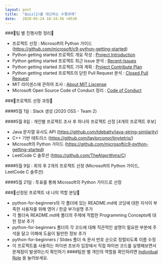 ```yaml
---
layout: post
title:  "Quiz(2)를 대신하는 수행과제"
date:   2020-05-24 18:34:36 +0530
---
```


###🎈팀 별 진행사항 정리🎈
- 프로젝트 선정 : Microsoft의 Python 가이드 (https://github.com/microsoft/c9-python-getting-started)
- Python getting started 프로젝트 개요 작성 : [Project Introduction][Project-Introduction]
- Python getting started 프로젝트 최근 Issue 분석 : [Recent-Issues][Recent-Issues]
- Python getting started 프로젝트 기여 계획 : [Project Contribute Plan][Project-Contribute-Plan]
- Python getting started 프로젝트의 닫힌 Pull Request 분석 : [Closed Pull Request][Closed-Pull-Request]
- MIT 라이센스에 관하여 조사 : [About MIT Liscense][About-MIT-Liscense]
- Microsoft Open Source Code of Conduct 정리 : [Code of Conduct][Code-of-Conduct]

###🎈프로젝트 선정 과정🎈

####5월 1일 : Slack 생성 (2020 OSS - Team 2) 

####5월 8일 : 개인별 프로젝트 조사 후 하나의 프로젝트 선정
[4개의 프로젝트 후보]
- Java 문자열 유사도 API (https://github.com/tdebatty/java-string-similarity)
- C++ 기반 테트리스 (https://github.com/taylorconor/tinytetris/)
- Microsoft의 Python 가이드 (https://github.com/microsoft/c9-python-getting-started)
- LeetCode C 솔루션 (https://github.com/TheAlgorithms/C)

####5월 9일 : 회의 후 2개의 프로젝트 선정 (Microsoft의 Python 가이드, LeetCode C 솔루션) 

####5월 21일 : 투표를 통해 Microsoft의 Python 가이드로 선정 

###🎈선정된 프로젝트 내 나의 역할 분담🎈
- python-for-beginners의 각 폴더에 있는 README.md에 코딩에 대한 지식이 부족한 사용자를 위해 영어 / 한글 부가설명 추가
- 각 폴더속 README.md에 폴더의 주제에 적합한 Programming Concepts에 대한 정보 추가
- python-for-beginners 폴더의 각 코드에 대해 직관적인 설명이 필요한 부분에 주석을 달고 이해에 도움이 될만한 정보 추가
- python-for-beginners / Slides 폴더 속 문서 번호 순으로 정렬되도록 이름 수정
- 이 프로젝트를 사용하는 파이썬 초보자 입장에서 직접 파이썬 코드를 실행해보면서 문제점이 발생하는지 확인하기
####팀원 별 개인의 역할을 확인하려면 [Individual Role][Individual-Role] 을 눌러보세요.


[Project-Introduction]: https://20-1-skku-oss.github.io/2020-1-OSS-2/2020/05/24/Project-Introduction.html
[Recent-Issues]: https://20-1-skku-oss.github.io/2020-1-OSS-2/2020/05/24/Recent-Issues.html
[Project-Contribute-Plan]: https://20-1-skku-oss.github.io/2020-1-OSS-2/2020/05/24/Project-Contribute-Plan.html
[Code-of-Conduct]: https://20-1-skku-oss.github.io/2020-1-OSS-2/2020/05/24/Code-of-Conduct.html
[Closed-Pull-Request]: https://20-1-skku-oss.github.io/2020-1-OSS-2/2020/05/24/Closed-Pull-Request.html
[About-MIT-Liscense]: https://20-1-skku-oss.github.io/2020-1-OSS-2/2020/05/24/About-MIT-Liscense.html
[Individual-Role]: https://20-1-skku-oss.github.io/2020-1-OSS-2/2020/05/24/Individual-Role.html

